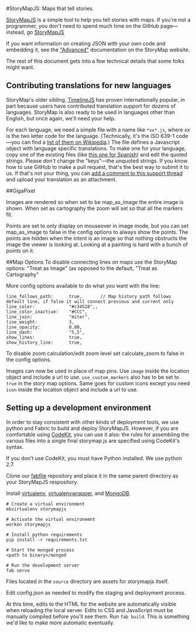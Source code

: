 #StoryMapJS: Maps that tell stories.

[StoryMapJS](http://storymap.knightlab.com) is a simple tool to help you tell stories with maps. If you're not a programmer, you don't need to spend much time on the GitHub page—instead, go [StoryMapJS](http://storymap.knightlab.com)

If you want information on creating JSON with your own code and embedding it, see the ["Advanced"](http://storymap.knightlab.com/advanced.html) documentation on the StoryMap website.

The rest of this document gets into a few technical details that some folks might want.

## Contributing translations for new languages

StoryMap's older sibling, [TimelineJS](http://timeline.knightlab.com) has proven internationally popular, in part because users have contributed translation support for dozens of languages.  StoryMap is also ready to be used in languages other than English, but once again, we'll need your help.

For each language, we need a simple file with a name like `*xx*.js`, where *xx* is the two letter code for the language. (Technically, it's the ISO 639-1 code—you can find a [list of them on Wikipedia](http://en.wikipedia.org/wiki/List_of_ISO_639-1_codes).) The file defines a Javascript object with language specific translations. To make one for your language, copy one of the existing files (like [this one for Spanish](https://github.com/NUKnightLab/StoryMapJS/blob/master/source/js/language/locale/es.js)) and edit the quoted strings. Please *don't* change the "keys"—the unquoted strings. If you know how to use GitHub to make a pull request, that's the best way to submit it to us. If that's not your thing, you can [add a comment to this support thread](https://knightlab.zendesk.com/entries/33066836-Help-us-translate-StoryMapJS-into-other-languages) and upload your translation as an attachment.

##GigaPixel

Images are rendered so when set to be map_as_image the entire image is shown. When set as cartography the zoom will set so that all the markers fit. 

Points are set to only display on mouseover in image mode, but you can set map_as_image to false in the config options to always show the points. The points are hidden when the intent is an image so that nothing obstructs the image the viewer is looking at. Looking at a painting is hard with a bunch of points on it.

##Map Options
To disable connecting lines on maps use the StoryMap options: "Treat as Image" (as opposed to the default, "Treat as Cartography"

More config options available to do what you want with the line:

	line_follows_path:      true,		// Map history path follows default line, if false it will connect previous and current only
	line_color:             "#c34528",,
	line_color_inactive:    "#CCC",
	line_join:              "miter",
	line_weight:            3,
	line_opacity:           0.80,
	line_dash:              "5,5",
	show_lines:             true,
	show_history_line:      true,


To disable zoom calculation/edit zoom level set calculate_zoom to false in the config options.


Images can now be used in place of map pins.
Use `image` inside the location object and include a url to use. `use_custom_markers` also has to be set to `true` in the story map options. Same goes for custom icons except you need `icon` inside the location object and include a url to use.

## Setting up a development environment

In order to stay consistent with other kinds of deployment tools, we use python and Fabric to build and deploy StoryMapJS. However, if you are comfortable using [CodeKit](http://incident57.com/codekit/), you can use it also: the rules for assembling the various files into a single final storymap.js are specified using CodeKit's syntax.

If you don't use CodeKit, you must have Python installed. We use python 2.7.

Clone our [fabfile](https://github.com/NUKnightLab/fablib) repository and place it in the same parent directory as your StoryMapJS respository.

Install [virtualenv](https://pypi.python.org/pypi/virtualenv), [virtualenvwrapper](http://virtualenvwrapper.readthedocs.org/), and [MongoDB](https://www.mongodb.org/).

    # Create a virtual environment
    mkvirtualenv storymapjs
    
    # Activate the virtual environemnt
    workon storymapjs
        
    # Install python requirements
    pip install -r requirements.txt
 
    # Start the mongod process 
    <path to binary>/mongod
    
    # Run the development server
    fab serve

Files located in the `source` directory are assets for storymapjs itself.

Edit config.json as needed to modify the staging and deployment process.
          
At this time, edits to the HTML for the website are automatically visible when reloading the local server. Edits to CSS and JavaScript must be manually compiled before you'll see them.  Run `fab build`. This is something we'd like to make more automatic eventually.
